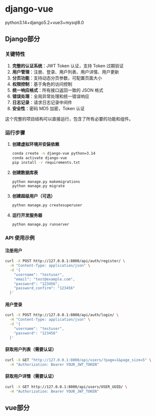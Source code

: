 # django-vue
python3.14+django5.2+vue3+mysql8.0


## Django部分

### 关键特性

1. **完整的认证系统**：JWT Token 认证，支持 Token 过期验证
2. **用户管理**：注册、登录、用户列表、用户详情、用户更新
3. **分页功能**：支持动态分页参数，可配置页面大小
4. **权限控制**：基于角色的访问控制
5. **统一响应格式**：所有接口返回一致的 JSON 格式
6. **错误处理**：全局异常处理和统一错误响应
7. **日志记录**：请求日志记录中间件
8. **安全性**：密码 MD5 加密，Token 认证

这个完整的项目结构可以直接运行，包含了所有必要的功能和组件。

### 运行步骤

1. **创建虚拟环境并安装依赖**

   ```bash
   conda create -n django-vue python=3.14
   conda activate django-vue
   pip install -r requirements.txt
   ```

2. **创建数据库表**

   ```bash
   python manage.py makemigrations
   python manage.py migrate
   ```

3. **创建超级用户（可选）**

   ```bash
   python manage.py createsuperuser
   ```

4. **运行开发服务器**

   ```bash
   python manage.py runserver
   ```

### API 使用示例

#### 注册用户

```bash
curl -X POST http://127.0.0.1:8000/api/auth/register/ \
  -H "Content-Type: application/json" \
  -d '{
    "username": "testuser",
    "email": "test@example.com",
    "password": "123456",
    "password_confirm": "123456"
  }'
```

#### 用户登录

```bash
curl -X POST http://127.0.0.1:8000/api/auth/login/ \
  -H "Content-Type: application/json" \
  -d '{
    "username": "testuser",
    "password": "123456"
  }'
```

#### 获取用户列表（需要认证）

```bash
curl -X GET "http://127.0.0.1:8000/api/users/?page=1&page_size=5" \
  -H "Authorization: Bearer YOUR_JWT_TOKEN"
```

#### 获取用户详情（需要认证）

```bash
curl -X GET http://127.0.0.1:8000/api/users/USER_UUID/ \
  -H "Authorization: Bearer YOUR_JWT_TOKEN"
```

## vue部分

